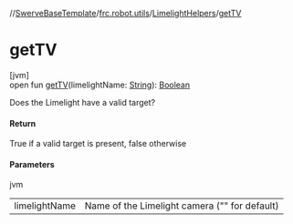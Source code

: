 //[SwerveBaseTemplate](../../../index.md)/[frc.robot.utils](../index.md)/[LimelightHelpers](index.md)/[getTV](get-t-v.md)

# getTV

[jvm]\
open fun [getTV](get-t-v.md)(limelightName: [String](https://docs.oracle.com/javase/8/docs/api/java/lang/String.html)): [Boolean](https://kotlinlang.org/api/latest/jvm/stdlib/kotlin/-boolean/index.html)

Does the Limelight have a valid target?

#### Return

True if a valid target is present, false otherwise

#### Parameters

jvm

| | |
|---|---|
| limelightName | Name of the Limelight camera (&quot;&quot; for default) |
